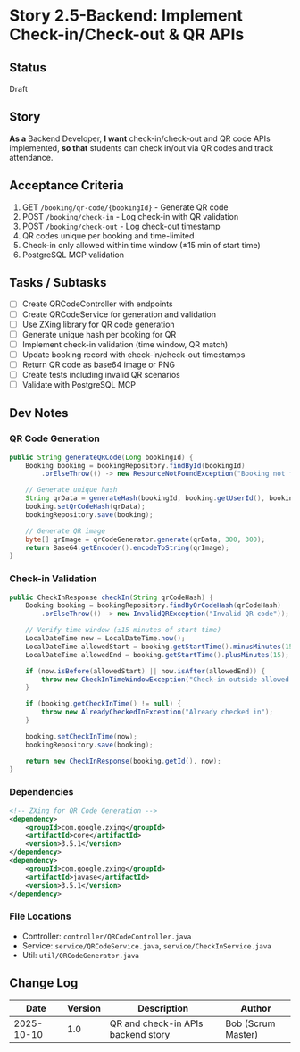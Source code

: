 # Story 2.5-Backend: Implement Check-in/Check-out & QR APIs

## Status
Draft

## Story
**As a** Backend Developer,
**I want** check-in/check-out and QR code APIs implemented,
**so that** students can check in/out via QR codes and track attendance.

## Acceptance Criteria
1. GET `/booking/qr-code/{bookingId}` - Generate QR code
2. POST `/booking/check-in` - Log check-in with QR validation
3. POST `/booking/check-out` - Log check-out timestamp
4. QR codes unique per booking and time-limited
5. Check-in only allowed within time window (±15 min of start time)
6. PostgreSQL MCP validation

## Tasks / Subtasks
- [ ] Create QRCodeController with endpoints
- [ ] Create QRCodeService for generation and validation
- [ ] Use ZXing library for QR code generation
- [ ] Generate unique hash per booking for QR
- [ ] Implement check-in validation (time window, QR match)
- [ ] Update booking record with check-in/check-out timestamps
- [ ] Return QR code as base64 image or PNG
- [ ] Create tests including invalid QR scenarios
- [ ] Validate with PostgreSQL MCP

## Dev Notes

### QR Code Generation
```java
public String generateQRCode(Long bookingId) {
    Booking booking = bookingRepository.findById(bookingId)
        .orElseThrow(() -> new ResourceNotFoundException("Booking not found"));

    // Generate unique hash
    String qrData = generateHash(bookingId, booking.getUserId(), booking.getStartTime());
    booking.setQrCodeHash(qrData);
    bookingRepository.save(booking);

    // Generate QR image
    byte[] qrImage = qrCodeGenerator.generate(qrData, 300, 300);
    return Base64.getEncoder().encodeToString(qrImage);
}
```

### Check-in Validation
```java
public CheckInResponse checkIn(String qrCodeHash) {
    Booking booking = bookingRepository.findByQrCodeHash(qrCodeHash)
        .orElseThrow(() -> new InvalidQRException("Invalid QR code"));

    // Verify time window (±15 minutes of start time)
    LocalDateTime now = LocalDateTime.now();
    LocalDateTime allowedStart = booking.getStartTime().minusMinutes(15);
    LocalDateTime allowedEnd = booking.getStartTime().plusMinutes(15);

    if (now.isBefore(allowedStart) || now.isAfter(allowedEnd)) {
        throw new CheckInTimeWindowException("Check-in outside allowed window");
    }

    if (booking.getCheckInTime() != null) {
        throw new AlreadyCheckedInException("Already checked in");
    }

    booking.setCheckInTime(now);
    bookingRepository.save(booking);

    return new CheckInResponse(booking.getId(), now);
}
```

### Dependencies
```xml
<!-- ZXing for QR Code Generation -->
<dependency>
    <groupId>com.google.zxing</groupId>
    <artifactId>core</artifactId>
    <version>3.5.1</version>
</dependency>
<dependency>
    <groupId>com.google.zxing</groupId>
    <artifactId>javase</artifactId>
    <version>3.5.1</version>
</dependency>
```

### File Locations
- Controller: `controller/QRCodeController.java`
- Service: `service/QRCodeService.java`, `service/CheckInService.java`
- Util: `util/QRCodeGenerator.java`

## Change Log
| Date | Version | Description | Author |
|------|---------|-------------|--------|
| 2025-10-10 | 1.0 | QR and check-in APIs backend story | Bob (Scrum Master) |
